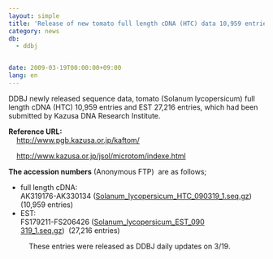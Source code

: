 ```yaml
---
layout: simple
title: 'Release of new tomato full length cDNA (HTC) data 10,959 entries and EST data 27,216 entries'
category: news
db:
  - ddbj


date: 2009-03-19T00:00:00+09:00
lang: en
---
```


<html>DDBJ newly released sequence data, tomato (Solanum lycopersicum) full length cDNA (HTC) 10,959 entries and EST 27,216 entries, which had been submitted by Kazusa DNA Research Institute.

<p><b>Reference URL:</b><br>     <a href="http://www.pgb.kazusa.or.jp/kaftom/" target="_blank">http://www.pgb.kazusa.or.jp/kaftom/</a></p>

<p>     <a href="http://www.kazusa.or.jp/jsol/microtom/indexe.html" target="_blank">http://www.kazusa.or.jp/jsol/microtom/indexe.html</a></p>

<p><b>The accession numbers</b> (Anonymous FTP)  are as follows;</p>

<ul>
    <li>full length cDNA:<br> AK319176-AK330134 (<a href="ftp://ftp.ddbj.nig.ac.jp/ddbj_database/mass/Solanum_lycopersicum_HTC/Solanum_lycopersicum_HTC_090319_1.seq.gz">Solanum_lycopersicum_HTC_090319_1.seq.gz</a>)  (10,959 entries)</li>
    <li>EST:<br> FS179211-FS206426 (<a href="ftp://ftp.ddbj.nig.ac.jp/ddbj_database/mass/Solanum_lycopersicum_EST/Solanum_lycopersicum_EST_090319_1.seq.gz">Solanum_lycopersicum_EST_090<br>319_1.seq.gz</a>)  (27,216 entries)</li>
</ul>
<dd>These entries were released as DDBJ daily updates on 3/19.</dd>
</html>
